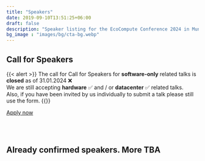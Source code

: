 ```yaml
---
title: "Speakers"
date: 2019-09-10T13:51:25+06:00
draft: false
description: "Speaker listing for the EcoCompute Conference 2024 in Munich, Germany"
bg_image : "images/bg/cta-bg.webp"
---
```



<div class="">
<h2 class="mt-3"1>Call for Speakers</h2>
{{< alert >}}
The call for Call for Speakers for <b>software-only</b> related talks is <b>closed</b> as of 31.01.2024 ❌
<br>We are still accepting <b>hardware</b> ✅ and / or <b>datacenter</b> ✅ related talks. 
<br>Also, if you have been invited by us individually to submit a talk please still use the form. 
{{</ alert >}}

<a href="/call-for-speakers/" class="btn btn-secondary btn-rounded">Apply now</a>
</div>

<br>
<br>

## Already confirmed speakers. More TBA
